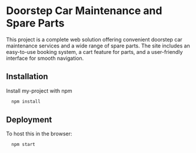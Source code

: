 
# Doorstep Car Maintenance and Spare Parts

This project is a complete web solution offering convenient doorstep car maintenance services and a wide range of spare parts. The site includes an easy-to-use booking system, a cart feature for parts, and a user-friendly interface for smooth navigation.




## Installation

Install my-project with npm

```bash
  npm install
```

## Deployment

To host this in the browser:

```bash
  npm start
```

